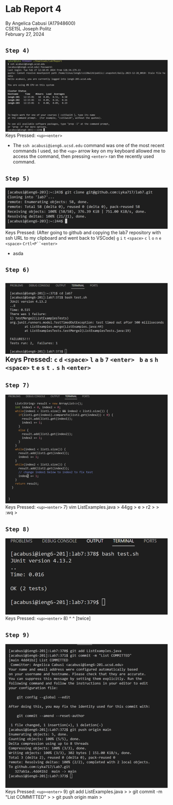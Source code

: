 # Lab Report 4
By Angelica Cabusi (A17948600)\
CSE15L Joseph Politz\
February 27, 2024
## `Step 4)`
![Image](L4_1.png)
Keys Pressed: `<up><enter>`
  - The `ssh acabusi@ieng6.ucsd.edu` command was one of the most recent commands I used, so the `<up>` arrow key on my keyboard allowed me to access the command, then pressing `<enter>` ran the recently used command.
## `Step 5)`
![Image](L4_2.png)
Keys Pressed: (After going to github and copying the lab7 repository with ssh URL to my clipboard and went back to VSCode) `g` `i` `t` `<space>` `c` `l` `o` `n` `e` `<space>` `Crtl+P``<enter>`
  - asda

## `Step 6)`
![Image](L4_3.png)
Keys Pressed: `c` `d` `<space>` `l` `a` `b` `7` `<enter> ` `b` `a` `s` `h` `<space>` `t` `e` `s` `t` `.` `s` `h` `<enter>`
  - 
## `Step 7)`
![Image](L4_4.png)
Keys Pressed: `<up><enter>`
7) vim ListExamples.java > 44gg > e > r2 > <esc> > :wq > <enter>

## `Step 8)`
![Image](L4_5.png)
Keys Pressed: `<up><enter>`
8) ^ ^ [twice]

## `Step 9)`
![Image](L4_6.png)
Keys Pressed: `<up><enter>`
9) git add ListExamples.java ><enter> > git commit -m "List COMMITTED" > <enter> > git push origin main > <enter>
